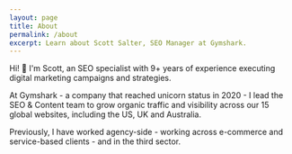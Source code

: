 ```yaml
---
layout: page
title: About
permalink: /about
excerpt: Learn about Scott Salter, SEO Manager at Gymshark.
---
```


Hi! 👋 I'm Scott, an SEO specialist with 9+ years of experience executing digital marketing campaigns and strategies. 

At Gymshark - a company that reached unicorn status in 2020 - I lead the SEO & Content team to grow organic traffic and visibility across our 15 global websites, including the US, UK and Australia. 

Previously, I have worked agency-side - working across e-commerce and service-based clients - and in the third sector.